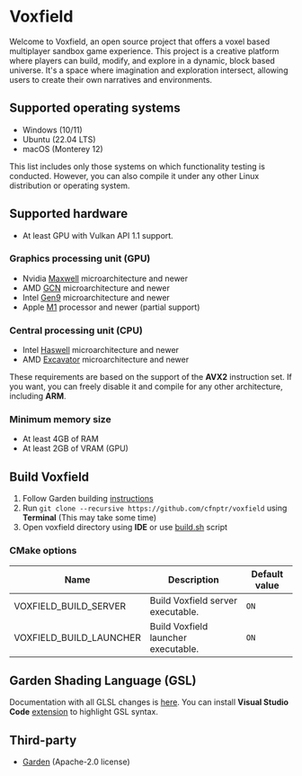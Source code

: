 # Voxfield

Welcome to Voxfield, an open source project that offers a voxel based multiplayer sandbox game experience.
This project is a creative platform where players can build, modify, and explore in a dynamic, block based universe.
It's a space where imagination and exploration intersect, allowing users to create their own narratives and environments.

## Supported operating systems

* Windows (10/11)
* Ubuntu (22.04 LTS)
* macOS (Monterey 12)

This list includes only those systems on which functionality testing is conducted.
However, you can also compile it under any other Linux distribution or operating system.

## Supported hardware

* At least GPU with Vulkan API 1.1 support.

### Graphics processing unit (GPU)

* Nvidia [Maxwell](https://developer.nvidia.com/maxwell-compute-architecture) microarchitecture and newer
* AMD [GCN](https://en.wikipedia.org/wiki/Graphics_Core_Next) microarchitecture and newer
* Intel [Gen9](https://en.wikichip.org/wiki/intel/microarchitectures/gen9) microarchitecture and newer
* Apple [M1](https://en.wikipedia.org/wiki/Apple_M1) processor and newer (partial support)

### Central processing unit (CPU)

* Intel [Haswell](https://en.wikipedia.org/wiki/Haswell_(microarchitecture)) microarchitecture and newer
* AMD [Excavator](https://en.wikipedia.org/wiki/Excavator_(microarchitecture)) microarchitecture and newer

These requirements are based on the support of the **AVX2** instruction set.
If you want, you can freely disable it and compile for any other architecture, including **ARM**.

### Minimum memory size

* At least 4GB of RAM
* At least 2GB of VRAM (GPU)

## Build Voxfield

1. Follow Garden building [instructions](https://github.com/cfnptr/garden/blob/main/BUILDING.md)
1. Run ```git clone --recursive https://github.com/cfnptr/voxfield``` using **Terminal** (This may take some time)
3. Open voxfield directory using **IDE** or use [build.sh](build.sh) script

### CMake options

| Name                    | Description                         | Default value |
|-------------------------|-------------------------------------|---------------|
| VOXFIELD_BUILD_SERVER   | Build Voxfield server executable.   | `ON`          |
| VOXFIELD_BUILD_LAUNCHER | Build Voxfield launcher executable. | `ON`          |

## Garden Shading Language (GSL)

Documentation with all GLSL changes is [here](https://github.com/cfnptr/garden/blob/main/docs/gsl.md).
You can install **Visual Studio Code** [extension](https://marketplace.visualstudio.com/items?itemName=cfnptr.gsl-linter) to highlight GSL syntax.

## Third-party

* [Garden](https://github.com/cfnptr/garden) (Apache-2.0 license)